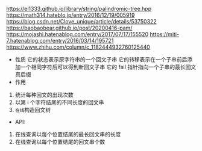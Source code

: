 https://ei1333.github.io/library/string/palindromic-tree.hpp
https://math314.hateblo.jp/entry/2016/12/19/005919
https://blog.csdn.net/Clove_unique/article/details/53750322
https://baobaobear.github.io/post/20200416-pam/
https://mojashi.hatenablog.com/entry/2017/07/17/155520
https://miti-7.hatenablog.com/entry/2016/03/14/195721
https://www.zhihu.com/column/c_1182444932760125440

- 性质
  它的状态表示原字符串的一个回文子串
  它的转移表示在一个子串前后添加一个相同字符后可以得到新回文子串
  它的 fail 指针指向一个子串的最长回文真后缀
- 作用

1. 统计每种回文的出现次数
2. 以第 i 个字符结尾的不同长度的回文串
3. `在线`构造回文树

- API:

1. 在线查询以每个位置结尾的最长回文串的长度
2. 在线查询以每个位置结尾的回文串个数
